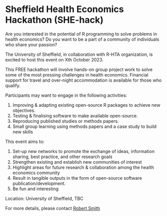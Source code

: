 # Sheffield Health Economics Hackathon (SHE-hack)

Are you interested in the potential of R programming to solve problems in health economics? Do you want to be a part of a community of individuals who share your passion? 

The University of Sheffield, in collaboration with R-HTA organization, is excited to host this event on Xth October 2023. 

This FREE hackathon will involve hands-on group project work to solve some of the most pressing challenges in health economics. Financial support for travel and over-night accommodation is available for those who qualify.

Participants may want to engage in the following activities:
1. Improving & adapting existing open-source R packages to achieve new objectives.
2. Testing & finalising software to make available open-source.
3. Reproducing published studies or methods papers.
4. Small group learning using methods papers and a case study to build new skills

This event aims to:
1. Set-up new networks to promote the exchange of ideas, information sharing, best practice, and other research goals
2. Strengthen existing and establish new communities of interest
3. Highlight areas for future research & collaboration among the health economics community
4. Result in tangible outputs in the form of open-source software publication/development.
5. Be fun and interesting

Location: University of Sheffield, TBC

For more details, please contact [Robert Smith](robert.smith@sheffield.ac.uk)

